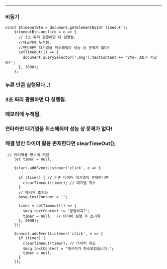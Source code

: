 
---
### 비동기
```
const $timeoutBtn = document.getElementById(`timeout`);
    $timeoutBtn.onclick = e => {
      // 3초 짜리 광클하면 다 실행됨. 
      //메모리에 누적됨. 
      //연타하면 대기열을 취소해줘야 성능 상 문제가 없다!
      setTimeout(() => {
        document.querySelector('.msg').textContent += '안뇽~ 3초가 지났어!';
      }, 3000);
    };
```
### 누른 만큼 실행된다..!
### 3초 짜리 광클하면 다 실행됨. 
### 메모리에 누적됨. 
### 연타하면 대기열을 취소해줘야 성능 상 문제가 없다!

### 해결 방안 타이머 활용 존재한다면 clearTimeOut();
```
 // 타이머를 변수에 저장
    let timer = null;

    $start.addEventListener('click', e => {

      if (timer) { // 기존 타이머 대기열이 존재한다면
        clearTimeout(timer); // 대기열 취소
      }
      // 메시지 초기화
      $msg.textContent = '';

      timer = setTimeout(() => {
        $msg.textContent += '앙영하긔?';
        timer = null;  // 타이머 실행 후 초기화
      }, 2000);
    });

    $cancel.addEventListener('click', e => {
      if (timer) {
        clearTimeout(timer); // 타이머 취소
        $msg.textContent = '메시지가 취소되었습니다.';
        timer = null;
      }
    });

```

